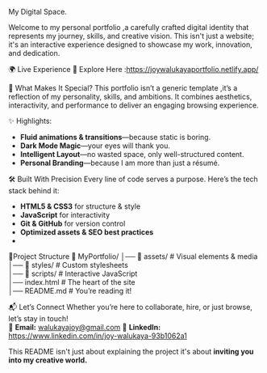My Digital Space.

Welcome to my personal portfolio ,a carefully crafted digital identity that represents my journey, skills, and creative vision. This isn't just a website; it's an interactive experience designed to showcase my work, innovation, and dedication.  

🌍 Live Experience 
🔗 Explore Here :https://joywalukayaportfolio.netlify.app/

🧩 What Makes It Special? 
This portfolio isn’t a generic template ,it’s a reflection of my personality, skills, and ambitions. It combines aesthetics, interactivity, and performance to deliver an engaging browsing experience.  

✨ Highlights: 
- **Fluid animations & transitions**—because static is boring.  
- **Dark Mode Magic**—your eyes will thank you.  
- **Intelligent Layout**—no wasted space, only well-structured content.  
- **Personal Branding**—because I am more than just a résumé.  

🛠️ Built With Precision 
Every line of code serves a purpose. Here’s the tech stack behind it:  

- **HTML5 & CSS3** for structure & style  
- **JavaScript** for interactivity  
- **Git & GitHub** for version control  
- **Optimized assets & SEO best practices**
-  
 📁Project Structure
 📁 MyPortfolio/
│── 📂 assets/       # Visual elements & media  
│── 📂 styles/       # Custom stylesheets  
│── 📂 scripts/      # Interactive JavaScript  
│── index.html       # The heart of the site  
│── README.md        # You’re reading it!  
 

📬 Let’s Connect 
Whether you’re here to collaborate, hire, or just browse, let’s stay in touch!  
📧 **Email:** walukayajoy@gmail.com
💼 **LinkedIn:** https://www.linkedin.com/in/joy-walukaya-93b1062a1  

This README isn't just about explaining the project it's about **inviting you into my creative world.** 
